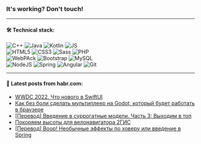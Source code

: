 ### It's working? Don't touch!

---

#### 🛠️ Technical stack:

![C++](https://img.shields.io/badge/C++-informational?logo=c%2B%2B&style=flat&logoColor=white&color=9C033A)
![Java](https://img.shields.io/badge/Java-informational?logo=java&style=flat&logoColor=white&color=007396)
![Kotlin](https://img.shields.io/badge/Kotlin-informational?logo=Kotlin&style=flat&logoColor=white&color=0095D5)
![JS](https://img.shields.io/badge/JS-informational?logo=javaScript&style=flat&logoColor=black&color=F7Df1E) <br>
![HTML5](https://img.shields.io/badge/HTML5-informational?logo=html5&style=flat&logoColor=white&color=E34F26)
![CSS3](https://img.shields.io/badge/CSS3-informational?logo=css3&style=flat&logoColor=white&color=157286)
![Sass](https://img.shields.io/badge/Saas-informational?logo=sass&style=flat&logoColor=white&color=hotpink)
![PHP](https://img.shields.io/badge/PHP-informational?logo=php&style=flat&logoColor=white&color=777BB4) <br>
![WebPAck](https://img.shields.io/badge/WebPack-informational?logo=webPack&style=flat&logoColor=white&color=FF6F00)
![Bootstrap](https://img.shields.io/badge/Bootstrap-informational?logo=Bootstrap&style=flat&logoColor=white&color=7952B3)
![MySQL](https://img.shields.io/badge/MySQL-informational?logo=MySQL&style=flat&logoColor=white&color=00f) <br>
![NodeJS](https://img.shields.io/badge/NodeJS-informational?logo=node.js&style=flat&logoColor=white&color=43853D)
![Spring](https://img.shields.io/badge/Spring-informational?logo=Spring&style=flat&logoColor=white&color=0A9EDC)
![Angular](https://img.shields.io/badge/Vue-informational?logo=vue.js&style=flat&logoColor=white&color=red)
![Git](https://img.shields.io/badge/Git-informational?logo=git&style=flat&logoColor=white&color=darkorange)

___

#### 💬 Latest posts from habr.com:

<!-- BLOG-POST-LIST:START -->
- [WWDC 2022. Что нового в SwiftUI](https://habr.com/ru/post/670242/?utm_source=habrahabr&utm_medium=rss&utm_campaign=670242)
- [Как без боли сделать мультиплеер на Godot, который будет работать в браузере](https://habr.com/ru/post/670238/?utm_source=habrahabr&utm_medium=rss&utm_campaign=670238)
- [[Перевод] Введение в суррогатные модели. Часть 3: Выходим в топ](https://habr.com/ru/post/670158/?utm_source=habrahabr&utm_medium=rss&utm_campaign=670158)
- [Покоряем высоты для велонавигатора 2ГИС](https://habr.com/ru/post/670038/?utm_source=habrahabr&utm_medium=rss&utm_campaign=670038)
- [[Перевод] Boop! Необычные эффекты по ховеру или введение в Spring](https://habr.com/ru/post/670234/?utm_source=habrahabr&utm_medium=rss&utm_campaign=670234)
<!-- BLOG-POST-LIST:END -->
